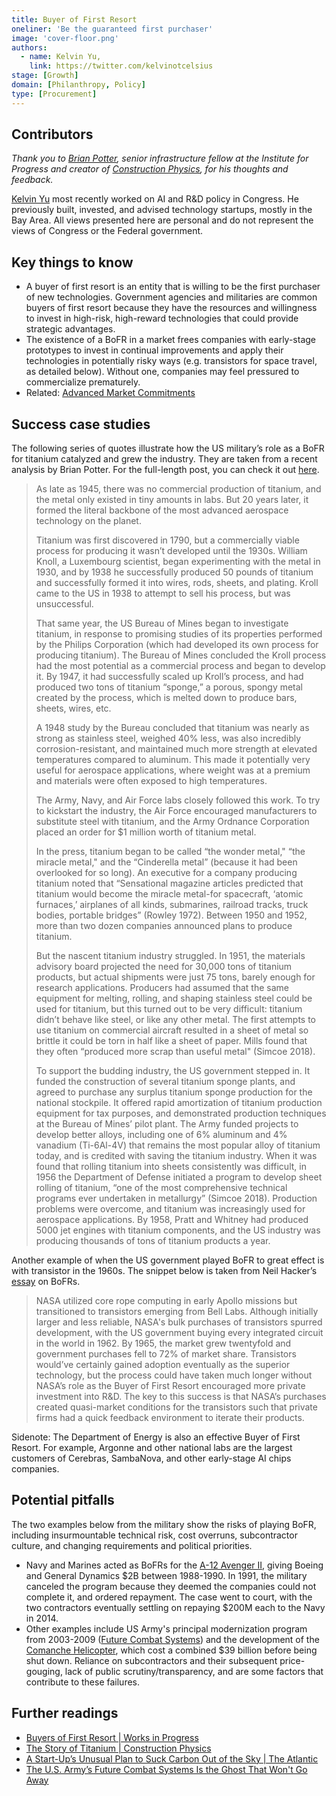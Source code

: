 ```yaml
---
title: Buyer of First Resort
oneliner: 'Be the guaranteed first purchaser'
image: 'cover-floor.png'
authors:
  - name: Kelvin Yu,
    link: https://twitter.com/kelvinotcelsius
stage: [Growth]
domain: [Philanthropy, Policy]
type: [Procurement]
---
```


## Contributors

_Thank you to [Brian Potter](https://twitter.com/@_brianpotter), senior infrastructure fellow at the Institute for Progress and creator of [Construction Physics](https://www.construction-physics.com/), for his thoughts and feedback._

[Kelvin Yu](https://www.kelv.me/) most recently worked on AI and R&D policy in Congress. He previously built, invested, and advised technology startups, mostly in the Bay Area. All views presented here are personal and do not represent the views of Congress or the Federal government.

## Key things to know

- A buyer of first resort is an entity that is willing to be the first purchaser of new technologies. Government agencies and militaries are common buyers of first resort because they have the resources and willingness to invest in high-risk, high-reward technologies that could provide strategic advantages.
- The existence of a BoFR in a market frees companies with early-stage prototypes to invest in continual improvements and apply their technologies in potentially risky ways (e.g. transistors for space travel, as detailed below). Without one, companies may feel pressured to commercialize prematurely.
- Related: [Advanced Market Commitments](/collection?lever=Advanced%2520Market%2520Commitments)

## Success case studies

The following series of quotes illustrate how the US military’s role as a BoFR for titanium catalyzed and grew the industry. They are taken from a recent analysis by Brian Potter. For the full-length post, you can check it out [here](https://www.construction-physics.com/p/the-story-of-titanium).

> As late as 1945, there was no commercial production of titanium, and the metal only existed in tiny amounts in labs. But 20 years later, it formed the literal backbone of the most advanced aerospace technology on the planet.
>
> Titanium was first discovered in 1790, but a commercially viable process for producing it wasn’t developed until the 1930s. William Knoll, a Luxembourg scientist, began experimenting with the metal in 1930, and by 1938 he successfully produced 50 pounds of titanium and successfully formed it into wires, rods, sheets, and plating. Kroll came to the US in 1938 to attempt to sell his process, but was unsuccessful.
>
> That same year, the US Bureau of Mines began to investigate titanium, in response to promising studies of its properties performed by the Philips Corporation (which had developed its own process for producing titanium). The Bureau of Mines concluded the Kroll process had the most potential as a commercial process and began to develop it. By 1947, it had successfully scaled up Kroll’s process, and had produced two tons of titanium “sponge,” a porous, spongy metal created by the process, which is melted down to produce bars, sheets, wires, etc.
>
> A 1948 study by the Bureau concluded that titanium was nearly as strong as stainless steel, weighed 40% less, was also incredibly corrosion-resistant, and maintained much more strength at elevated temperatures compared to aluminum. This made it potentially very useful for aerospace applications, where weight was at a premium and materials were often exposed to high temperatures.
>
> The Army, Navy, and Air Force labs closely followed this work. To try to kickstart the industry, the Air Force encouraged manufacturers to substitute steel with titanium, and the Army Ordnance Corporation placed an order for $1 million worth of titanium metal.
>
> In the press, titanium began to be called “the wonder metal," “the miracle metal," and the “Cinderella metal” (because it had been overlooked for so long). An executive for a company producing titanium noted that “Sensational magazine articles predicted that titanium would become the miracle metal-for spacecraft, ‘atomic furnaces,’ airplanes of all kinds, submarines, railroad tracks, truck bodies, portable bridges” (Rowley 1972). Between 1950 and 1952, more than two dozen companies announced plans to produce titanium.
>
> But the nascent titanium industry struggled. In 1951, the materials advisory board projected the need for 30,000 tons of titanium products, but actual shipments were just 75 tons, barely enough for research applications. Producers had assumed that the same equipment for melting, rolling, and shaping stainless steel could be used for titanium, but this turned out to be very difficult: titanium didn’t behave like steel, or like any other metal. The first attempts to use titanium on commercial aircraft resulted in a sheet of metal so brittle it could be torn in half like a sheet of paper. Mills found that they often “produced more scrap than useful metal" (Simcoe 2018).
>
> To support the budding industry, the US government stepped in. It funded the construction of several titanium sponge plants, and agreed to purchase any surplus titanium sponge production for the national stockpile. It offered rapid amortization of titanium production equipment for tax purposes, and demonstrated production techniques at the Bureau of Mines’ pilot plant. The Army funded projects to develop better alloys, including one of 6% aluminum and 4% vanadium (Ti-6Al-4V) that remains the most popular alloy of titanium today, and is credited with saving the titanium industry. When it was found that rolling titanium into sheets consistently was difficult, in 1956 the Department of Defense initiated a program to develop sheet rolling of titanium, “one of the most comprehensive technical programs ever undertaken in metallurgy” (Simcoe 2018). Production problems were overcome, and titanium was increasingly used for aerospace applications. By 1958, Pratt and Whitney had produced 5000 jet engines with titanium components, and the US industry was producing thousands of tons of titanium products a year.

Another example of when the US government played BoFR to great effect is with transistor in the 1960s. The snippet below is taken from Neil Hacker’s [essay](https://worksinprogress.co/issue/buyers-of-first-resort#:~:text=Two%20examples%20from%20NASA%20illustrate%20how%20these%20work) on BoFRs.

> NASA utilized core rope computing in early Apollo missions but transitioned to transistors emerging from Bell Labs. Although initially larger and less reliable, NASA's bulk purchases of transistors spurred development, with the US government buying every integrated circuit in the world in 1962. By 1965, the market grew twentyfold and government purchases fell to 72% of market share. Transistors would’ve certainly gained adoption eventually as the superior technology, but the process could have taken much longer without NASA’s role as the Buyer of First Resort encouraged more private investment into R&D. The key to this success is that NASA’s purchases created quasi-market conditions for the transistors such that private firms had a quick feedback environment to iterate their products.

Sidenote: The Department of Energy is also an effective Buyer of First Resort. For example, Argonne and other national labs are the largest customers of Cerebras, SambaNova, and other early-stage AI chips companies.

## Potential pitfalls

The two examples below from the military show the risks of playing BoFR, including insurmountable technical risk, cost overruns, subcontractor culture, and changing requirements and political priorities.

- Navy and Marines acted as BoFRs for the [A-12 Avenger II](https://en.wikipedia.org/wiki/McDonnell_Douglas_A-12_Avenger_II), giving Boeing and General Dynamics $2B between 1988-1990. In 1991, the military canceled the program because they deemed the companies could not complete it, and ordered repayment. The case went to court, with the two contractors eventually settling on repaying $200M each to the Navy in 2014.
- Other examples include US Army's principal modernization program from 2003-2009 ([Future Combat Systems](https://en.wikipedia.org/wiki/Future_Combat_Systems)) and the development of the [Comanche Helicopter](https://en.wikipedia.org/wiki/Boeing%E2%80%93Sikorsky_RAH-66_Comanche), which cost a combined $39 billion before being shut down. Reliance on subcontractors and their subsequent price-gouging, lack of public scrutiny/transparency, and are some factors that contribute to these failures.

## Further readings

- [Buyers of First Resort | Works in Progress](https://worksinprogress.co/issue/buyers-of-first-resort)
- [The Story of Titanium | Construction Physics](https://www.construction-physics.com/p/the-story-of-titanium)
- [A Start-Up’s Unusual Plan to Suck Carbon Out of the Sky | The Atlantic](https://www.theatlantic.com/science/archive/2020/11/stripe-climate-carbon-removal/617201/?utm_source=twitter&utm_content=edit-promo&utm_term=2020-11-25T00%3A00%3A20&utm_campaign=the-atlantic&utm_medium=social)
- [The U.S. Army’s Future Combat Systems Is the Ghost That Won't Go Away](https://nationalinterest.org/blog/buzz/us-army%E2%80%99s-future-combat-systems-ghost-wont-go-away-173473)
